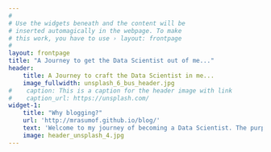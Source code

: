 ```yaml
---
#
# Use the widgets beneath and the content will be
# inserted automagically in the webpage. To make
# this work, you have to use › layout: frontpage
#
layout: frontpage
title: "A Journey to get the Data Scientist out of me..."
header:
    title: A Journey to craft the Data Scientist in me...
    image_fullwidth: unsplash_6_bus_header.jpg 
#    caption: This is a caption for the header image with link
#    caption_url: https://unsplash.com/
widget-1:
    title: "Why blogging?"
    url: 'http://mrasumof.github.io/blog/'
    text: 'Welcome to my journey of becoming a Data Scientist. The purpose of this site is to share with my audience the projects, challenges and data science issues that I feel passionate about...so, welcome to my journey!!!'
    image: header_unsplash_4.jpg
---
```

